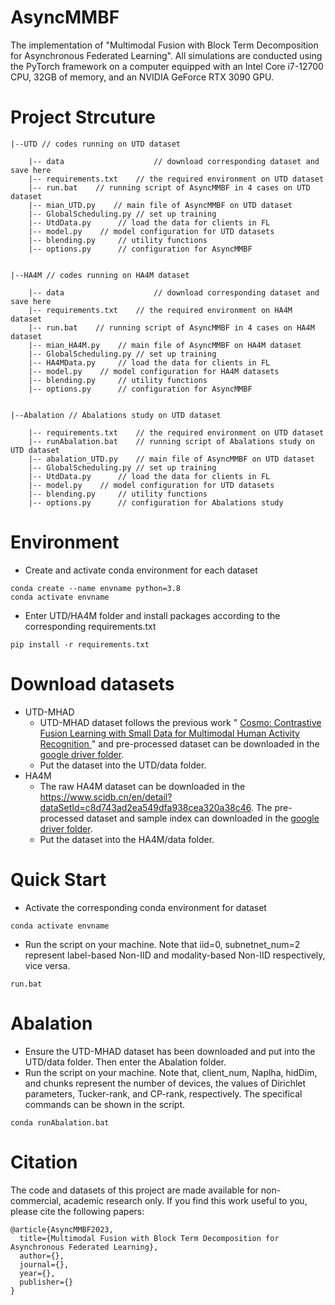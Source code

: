 # AsyncMMBF
The implementation of "Multimodal Fusion with Block Term Decomposition for Asynchronous Federated Learning".  All simulations are conducted using the PyTorch framework on a computer equipped with an Intel Core i7-12700 CPU, 32GB of memory, and an NVIDIA GeForce RTX 3090 GPU.

# Project Strcuture
```
|--UTD // codes running on UTD dataset

	|-- data                    // download corresponding dataset and save here
	|-- requirements.txt    // the required environment on UTD dataset
	|-- run.bat    // running script of AsyncMMBF in 4 cases on UTD dataset
	|-- mian_UTD.py    // main file of AsyncMMBF on UTD dataset
	|-- GlobalScheduling.py	// set up training
	|-- UtdData.py		// load the data for clients in FL
	|-- model.py 	// model configuration for UTD datasets 
	|-- blending.py		// utility functions
	|-- options.py		// configuration for AsyncMMBF


|--HA4M // codes running on HA4M dataset

	|-- data                    // download corresponding dataset and save here
	|-- requirements.txt    // the required environment on HA4M dataset
	|-- run.bat    // running script of AsyncMMBF in 4 cases on HA4M dataset
	|-- mian_HA4M.py    // main file of AsyncMMBF on HA4M dataset
	|-- GlobalScheduling.py	// set up training
	|-- HA4MData.py		// load the data for clients in FL
	|-- model.py 	// model configuration for HA4M datasets 
	|-- blending.py		// utility functions
	|-- options.py		// configuration for AsyncMMBF


|--Abalation // Abalations study on UTD dataset

	|-- requirements.txt    // the required environment on UTD dataset
	|-- runAbalation.bat    // running script of Abalations study on UTD dataset
	|-- abalation_UTD.py    // main file of AsyncMMBF on UTD dataset
	|-- GlobalScheduling.py	// set up training
	|-- UtdData.py		// load the data for clients in FL
	|-- model.py 	// model configuration for UTD datasets 
	|-- blending.py		// utility functions
	|-- options.py		// configuration for Abalations study

```
# Environment
* Create and activate conda environment for each dataset
```
conda create --name envname python=3.8
conda activate envname
```
* Enter UTD/HA4M folder and install packages according to the corresponding requirements.txt
```
pip install -r requirements.txt
```

# Download datasets
* UTD-MHAD
    * UTD-MHAD dataset follows the previous work " <a href="https://github.com/xmouyang/Cosmo"> Cosmo: Contrastive Fusion Learning with Small Data for Multimodal Human Activity Recognition </a>" and pre-processed dataset can be downloaded in the [google driver folder](https://drive.google.com/drive/folders/1-0qV95bWhVT8rNwh-pBNTAaqKgiGvOeQ?usp=sharing).
    * Put the dataset into the UTD/data folder.
* HA4M
    * The raw HA4M dataset can be downloaded in the https://www.scidb.cn/en/detail?dataSetId=c8d743ad2ea549dfa938cea320a38c46. The pre-processed dataset and sample index can downloaded in the [google driver folder](https://drive.google.com/drive/folders/11jBsTZgz9P1HyxEvkuCvaWvIFRSIBCJd?usp=sharing).
    * Put the dataset into the HA4M/data folder.


# Quick Start 
* Activate the corresponding conda environment for dataset 
```
conda activate envname
```
* Run the script on your machine. Note that iid=0, subnetnet_num=2 represent label-based Non-IID and modality-based Non-IID respectively, vice versa.
```
run.bat
```

# Abalation 
* Ensure the UTD-MHAD dataset has been downloaded and put into the UTD/data folder. Then enter the Abalation folder.
* Run the script on your machine. Note that, client_num, Naplha, hidDim, and chunks represent the number of devices, the values of Dirichlet parameters, Tucker-rank, and CP-rank, respectively. The specifical commands can be shown in the script.
```
conda runAbalation.bat
```

 
# Citation
The code and datasets of this project are made available for non-commercial, academic research only. If you find this work useful to you, please cite the following papers:
```  
@article{AsyncMMBF2023,
  title={Multimodal Fusion with Block Term Decomposition for Asynchronous Federated Learning},
  author={},
  journal={},
  year={},
  publisher={}
}
```

